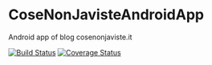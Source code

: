 # CoseNonJavisteAndroidApp
Android app of blog cosenonjaviste.it

[![Build Status](https://travis-ci.org/commit-non-javisti/CoseNonJavisteAndroidApp.svg?branch=master)](https://travis-ci.org/commit-non-javisti/CoseNonJavisteAndroidApp)
[![Coverage Status](https://coveralls.io/repos/commit-non-javisti/CoseNonJavisteAndroidApp/badge.svg?branch=master)](https://coveralls.io/r/commit-non-javisti/CoseNonJavisteAndroidApp?branch=master)

